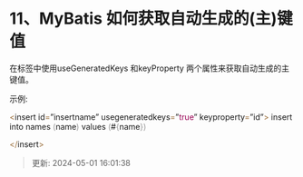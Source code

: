 # 11、MyBatis 如何获取自动生成的(主)键值

在<insert>标签中使用useGeneratedKeys 和keyProperty 两个属性来获取自动生成的主键值。

示例:

<font style="color:rgb(154,109,57);"><</font>insert id<font style="color:rgb(154,109,57);">=</font>”insertname” usegeneratedkeys<font style="color:rgb(154,109,57);">=</font>”<font style="color:rgb(153,0,84);">t</font><font style="color:rgb(153,0,84);">r</font><font style="color:rgb(153,0,84);">u</font><font style="color:rgb(153,0,84);">e</font>” keyproperty<font style="color:rgb(154,109,57);">=</font>”id”<font style="color:rgb(154,109,57);">> </font>insert into names <font style="color:rgb(153,153,153);">(</font>name<font style="color:rgb(153,153,153);">)</font><font style="color:rgb(153,153,153);"> </font>values <font style="color:rgb(153,153,153);">(</font>#<font style="color:rgb(153,153,153);">{</font>name<font style="color:rgb(153,153,153);">}</font><font style="color:rgb(153,153,153);">)</font>

<font style="color:rgb(154,109,57);"></</font>insert<font style="color:rgb(154,109,57);">></font>

> 更新: 2024-05-01 16:01:38  

